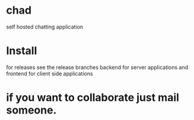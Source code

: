 # chad
self hosted chatting application
# Install
for releases see the release branches backend for server applications and frontend for client side applications
# if you want to collaborate just mail someone.
